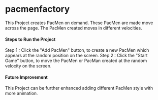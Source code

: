 # pacmenfactory
This Project creates PacMen on demand. These PacMen are made move across the page. The PacMen created moves in different velocities.

#### Steps to Run the Project
Step 1 : Click the "Add PacMen" button, to create a new PacMen which appears at the random position on the screen.
Step 2 : Click the "Start Game" button, to move the PacMen or PacMan created at the random velocity on the screen.

#### Future Improvement
This Project can be further enhanced adding different PacMen style with more animation.

